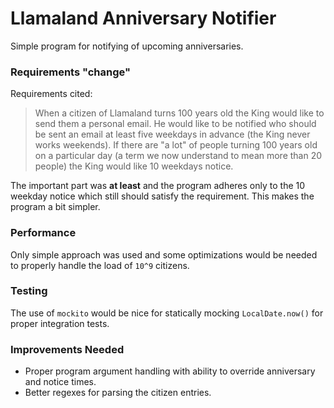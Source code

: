 # Llamaland Anniversary Notifier

Simple program for notifying of upcoming anniversaries.

### Requirements "change"
Requirements cited:
> When a citizen of Llamaland turns 100 years old the King would like to send them a personal email. He would like to 
> be notified who should be sent an email at least five weekdays in advance (the King never works weekends). If there 
> are "a lot" of people turning 100 years old on a particular day (a term we now understand to mean more than 20 people)
> the King would like 10 weekdays notice.

The important part was **at least** and the program adheres only to the 10 weekday notice which still should satisfy
the requirement. This makes the program a bit simpler.

### Performance
Only simple approach was used and some optimizations would be needed to properly handle the load of `10^9` citizens.

### Testing
The use of `mockito` would be nice for statically mocking `LocalDate.now()` for proper integration tests.

### Improvements Needed
- Proper program argument handling with ability to override anniversary and notice times.
- Better regexes for parsing the citizen entries.
